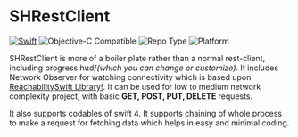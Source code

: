 
# SHRestClient


[![Swift](https://img.shields.io/badge/swift-4-orange.svg?style=flat)](https://developer.apple.com/swift/)
![Objective-C Compatible](https://img.shields.io/badge/Objective--C-Compatible-blue.svg?style=flat)
![Repo Type](https://img.shields.io/badge/Repo--Type-BoilerPlate-lightgrey.svg?style=flat)
![Platform](https://img.shields.io/badge/Platform-iOS-brightgreen.svg?style=flat)


SHRestClient is more of a boiler plate rather than a normal rest-client, including progress hud/_(which you can change or customize)_. It includes Network Observer for watching connectivity which is based upon [ReachabilitySwift Library!](https://github.com/ashleymills/Reachability.swift). It can be used for low to medium network complexity project, with basic **GET, POST, PUT, DELETE** requests.

It also supports codables of swift 4. It supports chaining of whole process to make a request for fetching data which helps in easy and minimal coding.
